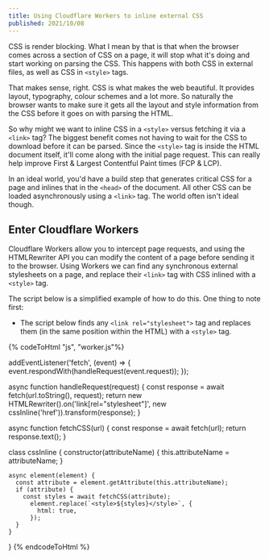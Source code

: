 ```yaml
---
title: Using Cloudflare Workers to inline external CSS
published: 2021/10/08
---
```


CSS is render blocking. What I mean by that is that when the browser comes across a section of CSS on a page, it will stop what it's doing and start working on parsing the CSS. This happens with both CSS in external files, as well as CSS in `<style>` tags.

That makes sense, right. CSS is what makes the web beautiful. It provides layout, typography, colour schemes and a lot more. So naturally the browser wants to make sure it gets all the layout and style information from the CSS before it goes on with parsing the HTML.

So why might we want to inline CSS in a `<style>` versus fetching it via a `<link>` tag? The biggest benefit comes not having to wait for the CSS to download before it can be parsed. Since the `<style>` tag is inside the HTML document itself, it'll come along with the initial page request. This can really help improve First & Largest Contentful Paint times (FCP & LCP).

In an ideal world, you'd have a build step that generates critical CSS for a page and inlines that in the `<head>` of the document. All other CSS can be loaded asynchronously using a `<link>` tag. The world often isn't ideal though.

## Enter Cloudflare Workers

Cloudflare Workers allow you to intercept page requests, and using the HTMLRewriter API you can modify the content of a page before sending it to the browser. Using Workers we can find any synchronous external stylesheets on a page, and replace their `<link>` tag with CSS inlined with a `<style>` tag.

The script below is a simplified example of how to do this. One thing to note first:

- The script below finds any `<link rel="stylesheet">` tag and replaces them (in the same position within the HTML) with a `<style>` tag.

<!-- markdownlint-disable -->
{% codeToHtml "js", "worker.js"%}

addEventListener('fetch', (event) => {
  event.respondWith(handleRequest(event.request));
});

async function handleRequest(request) {
const response = await fetch(url.toString(), request);
    return new HTMLRewriter().on('link[rel="stylesheet"]', new cssInline('href')).transform(response);
}

async function fetchCSS(url) {
  const response = await fetch(url);
  return response.text();
}

class cssInline {
  constructor(attributeName) {
  this.attributeName = attributeName;
}

    async element(element) {
      const attribute = element.getAttribute(this.attributeName);
      if (attribute) {
        const styles = await fetchCSS(attribute);
          element.replace(`<style>${styles}</style>`, {
            html: true,
          });
      }
    }

}
{% endcodeToHtml %}
<!-- markdownlint-enable -->
